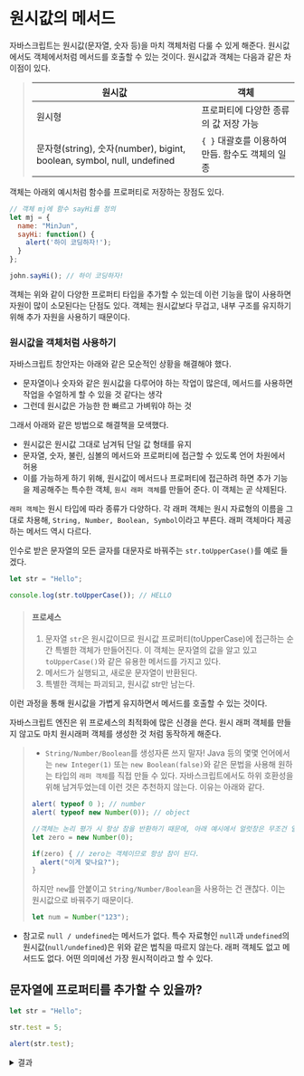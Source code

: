 # 원시값의 메서드
자바스크립트는 원시값(문자열, 숫자 등)을 마치 객체처럼 다룰 수 있게 해준다. 원시값에서도 객체에서처럼 메서드를 호출할 수 있는 것이다. 
원시값과 객체는 다음과 같은 차이점이 있다.

> | 원시값 | 객체 |
> | -------|------|
> | 원시형 | 프로퍼티에 다양한 종류의 값 저장 가능 |
> | 문자형(string), 숫자(number), bigint, boolean, symbol, null, undefined | `{ }` 대괄호를 이용하여 만듬. 함수도 객체의 일종 |

객체는 아래외 예시처럼 함수를 프로퍼티로 저장하는 장점도 있다.
```js
// 객체 mj에 함수 sayHi를 정의 
let mj = {
  name: "MinJun",
  sayHi: function() {
    alert('하이 코딩하자!');
  }
};

john.sayHi(); // 하이 코딩하자!
```

객체는 위와 같이 다양한 프로퍼티 타입을 추가할 수 있는데 이런 기능을 많이 사용하면 자원이 많이 소모된다는 단점도 있다.
객체는 원시값보다 무겁고, 내부 구조를 유지하기 위해 추가 자원을 사용하기 때문이다.

### 원시값을 객체처럼 사용하기
자바스크립트 창안자는 아래와 같은 모순적인 상황을 해결해야 했다.

* 문자열이나 숫자와 같은 원시값을 다루어야 하는 작업이 많은데, 메서드를 사용하면 작업을 수얼하게 할 수 있을 것 같다는 생각
* 그런데 원시값은 가능한 한 빠르고 가벼워야 하는 것

그래서 아래와 같은 방법으로 해결책을 모색했다.
* 원시값은 원시값 그대로 남겨둬 단일 값 형태를 유지
* 문자열, 숫자, 불린, 심볼의 메서드와 프로퍼티에 접근할 수 있도록 언어 차원에서 허용
* 이를 가능하게 하기 위해, 원시값이 메서드나 프로퍼티에 접근하려 하면 추가 기능을 제공해주는 특수한 객체, `원시 래퍼 객체`를 만들어 준다. 이 객체는 곧 삭제된다.

`래퍼 객체`는 원시 타입에 따라 종류가 다양하다. 각 래퍼 객체는 원시 자료형의 이름을 그대로 차용해, `String, Number, Boolean, Symbol`이라고 부른다. 래퍼 객체마다 제공하는 메서드 역시 다르다.

인수로 받은 문자열의 모든 글자를 대문자로 바꿔주는 `str.toUpperCase()`를 예로 들겠다.
```js
let str = "Hello";

console.log(str.toUpperCase()); // HELLO
```
> #### 프로세스
> 1. 문자열 `str`은 원시값이므로 원시값 프로퍼티(toUpperCase)에 접근하는 순간 특별한 객체가 만들어진다. 이 객체는 문자열의 값을 알고 있고 `toUpperCase()`와 같은 유용한 메서드를 가지고 있다.
> 2. 메서드가 실행되고, 새로운 문자열이 반환된다.
> 3. 특별한 객체는 파괴되고, 원시값 str만 남는다.

이런 과정을 통해 원시값을 가볍게 유지하면서 메서드를 호출할 수 있는 것이다.

자바스크립트 엔진은 위 프로세스의 최적화에 많은 신경을 쓴다. 원시 래퍼 객체를 만들지 않고도 마치 원시래퍼 객체를 생성한 것 처럼 동작하게 해준다.

> * `String/Number/Boolean`를 생성자론 쓰지 말자!
> Java 등의 몇몇 언어에서는 `new Integer(1)` 또는 `new Boolean(false)`와 같은 문법을 사용해 원하는 타입의 `래퍼 객체`를 직접 만들 수 있다.
> 자바스크립트에서도 하위 호환성을 위해 남겨두었는데 이런 것은 추천하지 않는다. 이유는 아래와 같다.
> ```js
> alert( typeof 0 ); // number
> alert( typeof new Number(0)); // object
> 
> //객체는 논리 평가 시 항상 참을 반환하기 때문에, 아래 예시에서 얼럿창은 무조건 열린다.
> let zero = new Number(0);
>
> if(zero) { // zero는 객체이므로 항상 참이 된다.
>   alert("이게 맞나요?");
> }  
> ```
> 하지만 `new`를 안붙이고 `String/Number/Boolean`을 사용하는 건 괜찮다. 이는 원시값으로 바꿔주기 때문이다.
> ```js
> let num = Number("123");
> ```

* 참고로 `null / undefined`는 메서드가 없다.
특수 자료형인 `null`과 `undefined`의 원시값(`null/undefined`)은 위와 같은 법칙을 따르지 않는다. 래퍼 객체도 없고 메서드도 없다. 어떤 의미에선 가장 원시적이라고 할 수 있다.

## 문자열에 프로퍼티를 추가할 수 있을까?
```js
let str = "Hello";

str.test = 5;

alert(str.test);
```
<details>
  <summary>결과</summary>
  1. undefined (비엄격)
  2. An error (엄격)
  
  ### 과정
  1. `str`의 프로퍼티에 접근하려 하면 `래퍼 객체`가 만들어짐
  2. 엄격 모드에선 래퍼 객체를 수정하려 할 때 에러 발생
  3. 비 엄격 모드에선 래퍼 객체에 프로퍼티 `test`가 추가됨. 근데 바로 삭제되기 때문에 alert 부분에서 호출해도 undefined가 됨
</details>

